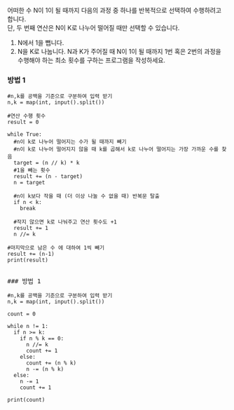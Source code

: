 어떠한 수 N이 1이 될 때까지 다음의 과정 중 하나를 반복적으로 선택하여 수행하려고 합니다.   
단, 두 번째 연산은 N이 K로 나누어 떨어질 때만 선택할 수 있습니다.   
   
1. N에서 1을 뺍니다.
2. N을 K로 나눕니다.
N과 K가 주어질 때 N이 1이 될 때까지 1번 혹은 2번의 과정을 수행해야 하는 최소 횟수를 구하는 프로그램을 작성하세요.   
   
### 방법 1   
<pre><code>#n,k를 공백을 기준으로 구분하여 입력 받기
n,k = map(int, input().split())

#연산 수행 횟수
result = 0

while True:
  #n이 k로 나누어 떨어지는 수가 될 때까지 빼기
  #n이 k로 나누어 떨어지지 않을 때 k를 곱해서 k로 나누어 떨어지는 가장 가까운 수를 찾음
  target = (n // k) * k
  #1을 빼는 횟수
  result += (n - target)
  n = target

  #n이 k보다 작을 때 (더 이상 나눌 수 없을 때) 반복문 탈출
  if n < k:
    break

  #작지 않으면 k로 나눠주고 연산 횟수도 +1
  result += 1
  n //= k 

#마지막으로 남은 수 에 대하여 1씩 빼기
result += (n-1)
print(result)</code><pre>
   
### 방법 1   
<pre><code>#n,k를 공백을 기준으로 구분하여 입력 받기
n,k = map(int, input().split())

count = 0

while n != 1:
  if n >= k:
    if n % k == 0:
      n //= k
      count += 1
    else:
      count += (n % k)
      n -= (n % k)
  else:
    n -= 1
    count += 1

print(count)</code></pre>

